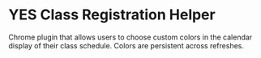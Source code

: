 # YES Class Registration Helper

Chrome plugin that allows users to choose custom colors in the calendar display of their class schedule. Colors are persistent across refreshes.



